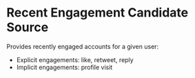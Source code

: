 # Recent Engagement Candidate Source
Provides recently engaged accounts for a given user:
* Explicit engagements: like, retweet, reply
* Implicit engagements: profile visit

